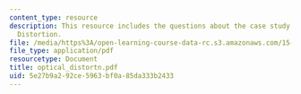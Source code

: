 ```yaml
---
content_type: resource
description: This resource includes the questions about the case study of Optical
  Distortion.
file: /media/https%3A/open-learning-course-data-rc.s3.amazonaws.com/15-810-marketing-management-fall-2004/5e27b9a292ce5963bf0a85da333b2433_optical_distortn.pdf
file_type: application/pdf
resourcetype: Document
title: optical_distortn.pdf
uid: 5e27b9a2-92ce-5963-bf0a-85da333b2433
---
```

